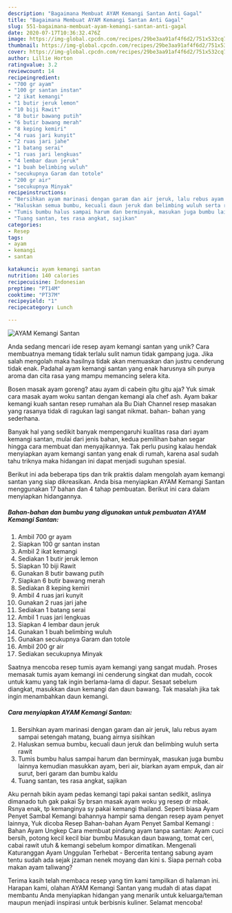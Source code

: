 ```yaml
---
description: "Bagaimana Membuat AYAM Kemangi Santan Anti Gagal"
title: "Bagaimana Membuat AYAM Kemangi Santan Anti Gagal"
slug: 551-bagaimana-membuat-ayam-kemangi-santan-anti-gagal
date: 2020-07-17T10:36:32.476Z
image: https://img-global.cpcdn.com/recipes/29be3aa91af4f6d2/751x532cq70/ayam-kemangi-santan-foto-resep-utama.jpg
thumbnail: https://img-global.cpcdn.com/recipes/29be3aa91af4f6d2/751x532cq70/ayam-kemangi-santan-foto-resep-utama.jpg
cover: https://img-global.cpcdn.com/recipes/29be3aa91af4f6d2/751x532cq70/ayam-kemangi-santan-foto-resep-utama.jpg
author: Lillie Horton
ratingvalue: 3.2
reviewcount: 14
recipeingredient:
- "700 gr ayam"
- "100 gr santan instan"
- "2 ikat kemangi"
- "1 butir jeruk lemon"
- "10 biji Rawit"
- "8 butir bawang putih"
- "6 butir bawang merah"
- "8 keping kemiri"
- "4 ruas jari kunyit"
- "2 ruas jari jahe"
- "1 batang serai"
- "1 ruas jari lengkuas"
- "4 lembar daun jeruk"
- "1 buah belimbing wuluh"
- "secukupnya Garam dan totole"
- "200 gr air"
- "secukupnya Minyak"
recipeinstructions:
- "Bersihkan ayam marinasi dengan garam dan air jeruk, lalu rebus ayam sampai setengah matang, buang airnya sisihkan"
- "Haluskan semua bumbu, kecuali daun jeruk dan belimbing wuluh serta rawit"
- "Tumis bumbu halus sampai harum dan berminyak, masukan juga bumbu lainnya kemudian masukkan ayam, beri air, biarkan ayam empuk, dan air surut, beri garam dan bumbu kaldu"
- "Tuang santan, tes rasa angkat, sajikan"
categories:
- Resep
tags:
- ayam
- kemangi
- santan

katakunci: ayam kemangi santan 
nutrition: 140 calories
recipecuisine: Indonesian
preptime: "PT14M"
cooktime: "PT37M"
recipeyield: "1"
recipecategory: Lunch

---
```



![AYAM Kemangi Santan](https://img-global.cpcdn.com/recipes/29be3aa91af4f6d2/751x532cq70/ayam-kemangi-santan-foto-resep-utama.jpg)

Anda sedang mencari ide resep ayam kemangi santan yang unik? Cara membuatnya memang tidak terlalu sulit namun tidak gampang juga. Jika salah mengolah maka hasilnya tidak akan memuaskan dan justru cenderung tidak enak. Padahal ayam kemangi santan yang enak harusnya sih punya aroma dan cita rasa yang mampu memancing selera kita.

Bosen masak ayam goreng? atau ayam di cabein gitu gitu aja? Yuk simak cara masak ayam woku santan dengan kemangi ala chef ash. Ayam bakar kemangi kuah santan resep rumahan ala Bu Diah Channel resep masakan yang rasanya tidak di ragukan lagi sangat nikmat. bahan- bahan yang sederhana.

Banyak hal yang sedikit banyak mempengaruhi kualitas rasa dari ayam kemangi santan, mulai dari jenis bahan, kedua pemilihan bahan segar hingga cara membuat dan menyajikannya. Tak perlu pusing kalau hendak menyiapkan ayam kemangi santan yang enak di rumah, karena asal sudah tahu triknya maka hidangan ini dapat menjadi suguhan spesial.


Berikut ini ada beberapa tips dan trik praktis dalam mengolah ayam kemangi santan yang siap dikreasikan. Anda bisa menyiapkan AYAM Kemangi Santan menggunakan 17 bahan dan 4 tahap pembuatan. Berikut ini cara dalam menyiapkan hidangannya.

<!--inarticleads1-->

##### Bahan-bahan dan bumbu yang digunakan untuk pembuatan AYAM Kemangi Santan:

1. Ambil 700 gr ayam
1. Siapkan 100 gr santan instan
1. Ambil 2 ikat kemangi
1. Sediakan 1 butir jeruk lemon
1. Siapkan 10 biji Rawit
1. Gunakan 8 butir bawang putih
1. Siapkan 6 butir bawang merah
1. Sediakan 8 keping kemiri
1. Ambil 4 ruas jari kunyit
1. Gunakan 2 ruas jari jahe
1. Sediakan 1 batang serai
1. Ambil 1 ruas jari lengkuas
1. Siapkan 4 lembar daun jeruk
1. Gunakan 1 buah belimbing wuluh
1. Gunakan secukupnya Garam dan totole
1. Ambil 200 gr air
1. Sediakan secukupnya Minyak


Saatnya mencoba resep tumis ayam kemangi yang sangat mudah. Proses memasak tumis ayam kemangi ini cenderung singkat dan mudah, cocok untuk kamu yang tak ingin berlama-lama di dapur. Sesaat sebelum diangkat, masukkan daun kemangi dan daun bawang. Tak masalah jika tak ingin menambahkan daun kemangi. 

<!--inarticleads2-->

##### Cara menyiapkan AYAM Kemangi Santan:

1. Bersihkan ayam marinasi dengan garam dan air jeruk, lalu rebus ayam sampai setengah matang, buang airnya sisihkan
1. Haluskan semua bumbu, kecuali daun jeruk dan belimbing wuluh serta rawit
1. Tumis bumbu halus sampai harum dan berminyak, masukan juga bumbu lainnya kemudian masukkan ayam, beri air, biarkan ayam empuk, dan air surut, beri garam dan bumbu kaldu
1. Tuang santan, tes rasa angkat, sajikan


Aku pernah bikin ayam pedas kemangi tapi pakai santan sedikit, aslinya dimanado tuh gak pakai Sy brsan masak ayam woku yg resep dr mbak. Rsnya enak, tp kemanginya sy pakai kemangi thailand. Seperti biasa Ayam Penyet Sambal Kemangi bahannya hampir sama dengan resep ayam penyet lainnya, Yuk dicoba Resep Bahan-bahan Ayam Penyet Sambal Kemangi : Bahan Ayam Ungkep  Cara membuat pindang ayam tanpa santan: Ayam cuci bersih, potong kecil kecil biar bumbu Masukan daun bawang, tomat ceri, cabai rawit utuh &amp; kemangi sebelum kompor dimatikan. Mengenali Katuranggan Ayam Unggulan Terhebat - Bercerita tentang sabung ayam tentu sudah ada sejak jzaman nenek moyang dan kini s. Siapa pernah coba makan ayam taliwang? 

Terima kasih telah membaca resep yang tim kami tampilkan di halaman ini. Harapan kami, olahan AYAM Kemangi Santan yang mudah di atas dapat membantu Anda menyiapkan hidangan yang menarik untuk keluarga/teman maupun menjadi inspirasi untuk berbisnis kuliner. Selamat mencoba!
